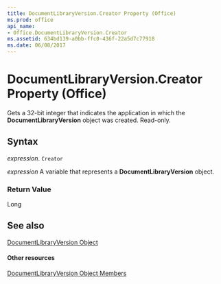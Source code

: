 ```yaml
---
title: DocumentLibraryVersion.Creator Property (Office)
ms.prod: office
api_name:
- Office.DocumentLibraryVersion.Creator
ms.assetid: 634bd139-a0bb-ffc0-436f-22a5d7c77918
ms.date: 06/08/2017
---
```



# DocumentLibraryVersion.Creator Property (Office)

Gets a 32-bit integer that indicates the application in which the  **DocumentLibraryVersion** object was created. Read-only.


## Syntax

 _expression_. `Creator`

 _expression_ A variable that represents a **DocumentLibraryVersion** object.


### Return Value

Long


## See also


[DocumentLibraryVersion Object](documentlibraryversion-object-office.md)
#### Other resources


[DocumentLibraryVersion Object Members](documentlibraryversion-members-office.md)

